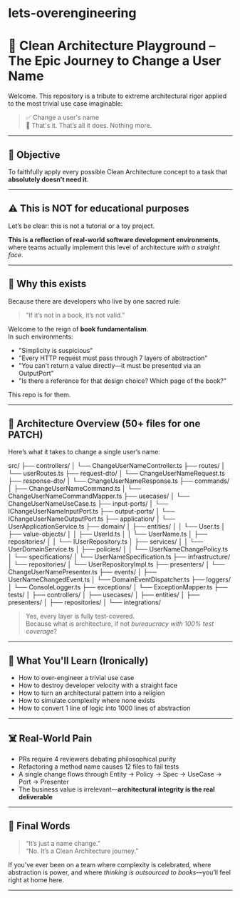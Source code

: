 # lets-overengineering

# 🧼 Clean Architecture Playground – The Epic Journey to Change a User Name

Welcome. This repository is a tribute to extreme architectural rigor applied to the most trivial use case imaginable:

> ✅ Change a user's name  
> 🔁 That's it. That’s all it does. Nothing more.

---

## 🎯 Objective

To faithfully apply every possible Clean Architecture concept to a task that **absolutely doesn’t need it**.

---

## ⚠️ This is NOT for educational purposes

Let’s be clear: this is not a tutorial or a toy project.

**This is a reflection of real-world software development environments**, where teams actually implement this level of architecture _with a straight face_.

---

## 📕 Why this exists

Because there are developers who live by one sacred rule:

> “If it’s not in a book, it’s not valid.”

Welcome to the reign of **book fundamentalism**.  
In such environments:

- "Simplicity is suspicious"
- "Every HTTP request must pass through 7 layers of abstraction"
- "You can’t return a value directly—it must be presented via an OutputPort"
- "Is there a reference for that design choice? Which page of the book?"

This repo is for them.

---

## 🧱 Architecture Overview (50+ files for one PATCH)

Here’s what it takes to change a single user’s name:

src/
├── controllers/
│ └── ChangeUserNameController.ts
├── routes/
│ └── userRoutes.ts
├── request-dto/
│ └── ChangeUserNameRequest.ts
├── response-dto/
│ └── ChangeUserNameResponse.ts
├── commands/
│ ├── ChangeUserNameCommand.ts
│ └── ChangeUserNameCommandMapper.ts
├── usecases/
│ └── ChangeUserNameUseCase.ts
├── input-ports/
│ └── IChangeUserNameInputPort.ts
├── output-ports/
│ └── IChangeUserNameOutputPort.ts
├── application/
│ └── UserApplicationService.ts
├── domain/
│ ├── entities/
│ │ └── User.ts
│ ├── value-objects/
│ │ ├── UserId.ts
│ │ └── UserName.ts
│ ├── repositories/
│ │ └── IUserRepository.ts
│ ├── services/
│ │ └── UserDomainService.ts
│ ├── policies/
│ │ └── UserNameChangePolicy.ts
│ └── specifications/
│ └── UserNameSpecification.ts
├── infrastructure/
│ └── repositories/
│ └── UserRepositoryImpl.ts
├── presenters/
│ └── ChangeUserNamePresenter.ts
├── events/
│ ├── UserNameChangedEvent.ts
│ └── DomainEventDispatcher.ts
├── loggers/
│ └── ConsoleLogger.ts
├── exceptions/
│ └── ExceptionMapper.ts
├── tests/
│ ├── controllers/
│ ├── usecases/
│ ├── entities/
│ ├── presenters/
│ ├── repositories/
│ └── integrations/

> Yes, every layer is fully test-covered.  
> Because what is architecture, if not _bureaucracy with 100% test coverage_?

---

## 🧠 What You'll Learn (Ironically)

- How to over-engineer a trivial use case
- How to destroy developer velocity with a straight face
- How to turn an architectural pattern into a religion
- How to simulate complexity where none exists
- How to convert 1 line of logic into 1000 lines of abstraction

---

## ☠️ Real-World Pain

- PRs require 4 reviewers debating philosophical purity
- Refactoring a method name causes 12 files to fail tests
- A single change flows through Entity → Policy → Spec → UseCase → Port → Presenter
- The business value is irrelevant—**architectural integrity is the real deliverable**

---

## 💬 Final Words

> “It’s just a name change.”  
> “No. It’s a Clean Architecture journey.”

If you’ve ever been on a team where complexity is celebrated, where abstraction is power, and where _thinking is outsourced to books_—you’ll feel right at home here.

---
